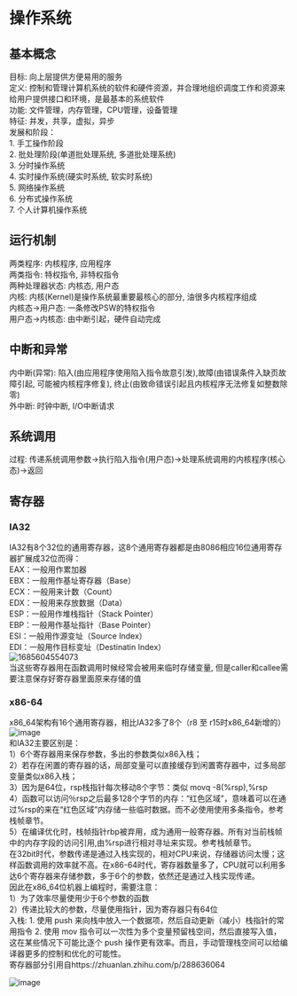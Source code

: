 # 操作系统
  ## 基本概念
  目标: 向上层提供方便易用的服务<br/>
  定义: 控制和管理计算机系统的软件和硬件资源，并合理地组织调度工作和资源来给用户提供接口和环境，是最基本的系统软件<br/>
  功能: 文件管理，内存管理，CPU管理，设备管理<br/>
  特征: 并发，共享，虚拟，异步<br/>
  发展和阶段：<br/>
    1. 手工操作阶段<br/>
    2. 批处理阶段(单道批处理系统, 多道批处理系统)<br/>
    3. 分时操作系统<br/>
    4. 实时操作系统(硬实时系统, 软实时系统)<br/>
    5. 网络操作系统<br/>
    6. 分布式操作系统<br/>
    7. 个人计算机操作系统<br/>
  ## 运行机制
   两类程序: 内核程序, 应用程序<br/>
   两类指令: 特权指令, 非特权指令<br/>
   两种处理器状态: 内核态, 用户态<br/>
   内核: 内核(Kernel)是操作系统最重要最核心的部分, 油很多内核程序组成<br/>
   内核态->用户态: 一条修改PSW的特权指令<br/>
   用户态->内核态: 由中断引起，硬件自动完成<br/>
  ## 中断和异常
   内中断(异常): 陷入(由应用程序使用陷入指令故意引发),故障(由错误条件入缺页故障引起, 可能被内核程序修复), 终止(由致命错误引起且内核程序无法修复如整数除零)<br/>
   外中断: 时钟中断, I/O中断请求<br/>
  ## 系统调用
   过程: 传递系统调用参数->执行陷入指令(用户态)->处理系统调用的内核程序(核心态)->返回<br/>
    
## 寄存器
   ### IA32
   IA32有8个32位的通用寄存器，这8个通用寄存器都是由8086相应16位通用寄存器扩展成32位而得：<br/>
   EAX：一般用作累加器<br/>
   EBX：一般用作基址寄存器（Base）<br/>
   ECX：一般用来计数（Count）<br/>
   EDX：一般用来存放数据（Data）<br/>
   ESP：一般用作堆栈指针（Stack Pointer）<br/>
   EBP：一般用作基址指针（Base Pointer）<br/>
   ESI：一般用作源变址（Source Index）<br/>
   EDI：一般用作目标变址（Destinatin Index）<br/>
   ![1685604554073](https://github.com/Leavaway/csnotes/assets/86211987/c393aae0-853d-4056-81ca-7d1d929f3bcd)<br/>
   当这些寄存器用在函数调用时候经常会被用来临时存储变量, 但是caller和callee需要注意保存好寄存器里面原来存储的值<br/>
   ### x86-64
   x86_64架构有16个通用寄存器，相比IA32多了8个（r8 至 r15时x86_64新增的）<br/>
   ![image](https://github.com/Leavaway/csnotes/assets/86211987/be0b87b6-995c-46f3-a732-b04089436503)<br/>
   和IA32主要区别是：<br/>
   1）6个寄存器用来保存参数，多出的参数类似x86入栈；<br/>
   2）若存在闲置的寄存器的话，局部变量可以直接缓存到闲置寄存器中，过多局部变量类似x86入栈；<br/>
   3）因为是64位，rsp栈指针每次移动8个字节：类似 movq -8(%rsp),%rsp<br/>
   4）函数可以访问％rsp之后最多128个字节的内存：“红色区域”，意味着可以在通过%rsp的来在“红色区域”内存储一些临时数据。而不必使用使用多条指令。参考栈帧章节。<br/>
   5）在编译优化时，栈帧指针rbp被弃用，成为通用一般寄存器。所有对当前栈帧中的内存字段的访问引用,由%rsp进行相对寻址来实现。参考栈帧章节。<br/>
   在32bit时代，参数传递是通过入栈实现的，相对CPU来说，存储器访问太慢；这样函数调用的效率就不高。在x86-64时代，寄存器数量多了，CPU就可以利用多达6个寄存器来存储参数，多于6个的参数，依然还是通过入栈实现传递。<br/>
   因此在x86_64位机器上编程时，需要注意：<br/>
   1）为了效率尽量使用少于6个参数的函数<br/>
   2）传递比较大的参数，尽量使用指针，因为寄存器只有64位<br/>
   入栈: 1. 使用 push 来向栈中放入一个数据项，然后自动更新（减小）栈指针的常用指令 2. 使用 mov 指令可以一次性为多个变量预留栈空间，然后直接写入值，这在某些情况下可能比逐个 push 操作更有效率。而且，手动管理栈空间可以给编译器更多的控制和优化的可能性。<br/>
   寄存器部分引用自https://zhuanlan.zhihu.com/p/288636064<br/>
   
   ![image](https://github.com/Leavaway/csnotes/assets/86211987/fa121299-0f94-4d11-8112-9d80356cdc83)

